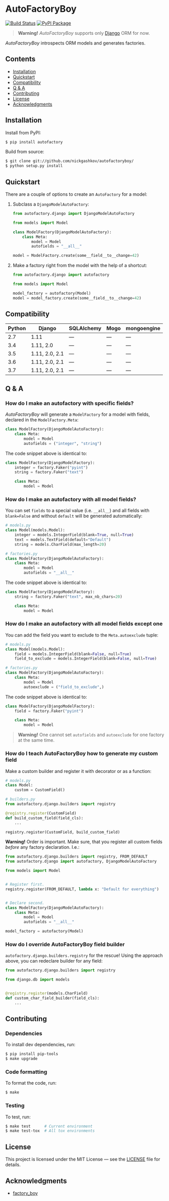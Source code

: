# AutoFactoryBoy

[![Build Status](https://travis-ci.org/nickgashkov/autofactoryboy.svg?branch=master)](https://travis-ci.org/nickgashkov/autofactoryboy)
[![PyPI Package](https://img.shields.io/pypi/v/autofactory.svg)](https://pypi.org/project/autofactory/)

> **Warning!** *AutoFactoryBoy* supports only 
[Django](https://github.com/django/django) ORM for now.

*AutoFactoryBoy* introspects ORM models and generates factories.

## Contents
* [Installation](#installation)
* [Quickstart](#quickstart)
* [Compatibility](#compatibility)
* [Q & A](#q--a)
* [Contributing](#contributing)
* [License](#license)
* [Acknowledgments](#acknowledgments)

## Installation

Install from PyPI:

```bash
$ pip install autofactory
```

Build from source:

```bash
$ git clone git://github.com/nickgashkov/autofactoryboy/
$ python setup.py install
```

## Quickstart

There are a couple of options to create an `AutoFactory` for a model:

1. Subclass a `DjangoModelAutoFactory`:

    ```python
    from autofactory.django import DjangoModelAutoFactory
    
    from models import Model
    
    class ModelFactory(DjangoModelAutoFactory):
        class Meta:
            model = Model
            autofields = "__all__"
    
    model = ModelFactory.create(some__field__to__change=42)
    ```

2. Make a factory right from the model with the help of a
shortcut:

    ```python
    from autofactory.django import autofactory
    
    from models import Model
    
    model_factory = autofactory(Model)
    model = model_factory.create(some__field__to__change=42)
    ```

## Compatibility

| Python | Django         | SQLAlchemy | Mogo | mongoengine |
| ------ | -------------- | ---------- | ---- | ----------- |
| 2.7    | 1.11           | —          | —    | —           |
| 3.4    | 1.11, 2.0      | —          | —    | —           |
| 3.5    | 1.11, 2.0, 2.1 | —          | —    | —           |
| 3.6    | 1.11, 2.0, 2.1 | —          | —    | —           |
| 3.7    | 1.11, 2.0, 2.1 | —          | —    | —           |

## Q & A

### How do I make an autofactory with specific fields?

*AutoFactoryBoy* will generate a `ModelFactory` for a model with fields, 
declared in the `ModelFactory.Meta`:

```python
class ModelFactory(DjangoModelAutoFactory):
    class Meta:
        model = Model
        autofields = ("integer", "string")
```

The code snippet above is identical to:

```python
class ModelFactory(DjangoModelFactory):
    integer = factory.Faker("pyint")
    string = factory.Faker("text")

    class Meta:
        model = Model
```

### How do I make an autofactory with all model fields?

You can set `fields` to a special value (i.e. `__all__`) and all fields with 
`blank=False` and without `default` will be generated automatically:

```python
# models.py
class Model(models.Model):
    integer = models.IntegerField(blank=True, null=True)
    text = models.TextField(default="Default")
    string = models.CharField(max_length=20)

# factories.py
class ModelFactory(DjangoModelAutoFactory):
    class Meta:
        model = Model
        autofields = "__all__"
```

The code snippet above is identical to:

```python
class ModelFactory(DjangoModelFactory):
    string = factory.Faker("text", max_nb_chars=20)

    class Meta:
        model = Model
```

### How do I make an autofactory with all model fields except one

You can add the field you want to exclude to the `Meta.autoexclude` tuple:

```python
# models.py
class Model(models.Model):
    field = models.IntegerField(blank=False, null=True)
    field_to_exclude = models.IntegerField(blank=False, null=True)

# factories.py
class ModelFactory(DjangoModelAutoFactory):
    class Meta:
        model = Model
        autoexclude = ("field_to_exclude",)
```

The code snippet above is identical to:

```python
class ModelFactory(DjangoModelFactory):
    field = factory.Faker("pyint")

    class Meta:
        model = Model
```

> **Warning!** One cannot set `autofields` and `autoexclude` for one factory at
the same time.

### How do I teach AutoFactoryBoy how to generate my custom field 

Make a custom builder and register it with decorator or as a function:

```python
# models.py
class Model:
    custom = CustomField()

# builders.py
from autofactory.django.builders import registry

@registry.register(CustomField)
def build_custom_field(field_cls):
    ...

registry.register(CustomField, build_custom_field)
```

**Warning!** Order is important. Make sure, that you register all 
custom fields *before* any factory declaration. I.e.:

```python
from autofactory.django.builders import registry, FROM_DEFAULT
from autofactory.django import autofactory, DjangoModelAutoFactory

from models import Model


# Register first.
registry.register(FROM_DEFAULT, lambda x: "Default for everything")


# Declare second.
class ModelFactory(DjangoModelAutoFactory):
    class Meta:
        model = Model
        autofields = "__all__"

model_factory = autofactory(Model)
``` 

### How do I override AutoFactoryBoy field builder 

`autofactory.django.builders.registry` for the rescue! Using the 
approach above, you can redeclare builder for any field:

```python
from autofactory.django.builders import registry

from django.db import models


@registry.register(models.CharField)
def custom_char_field_builder(field_cls):
    ...
```

## Contributing

### Dependencies

To install dev dependencies, run:

```bash
$ pip install pip-tools
$ make upgrade
```

### Code formatting

To format the code, run:

```bash
$ make 
```

### Testing

To test, run:

```bash
$ make test      # Current environment
$ make test-tox  # All tox environments
```

## License

This project is licensed under the MIT License — see the [LICENSE](LICENSE) 
file for details.

## Acknowledgments

* [factory_boy](https://github.com/FactoryBoy/factory_boy)
